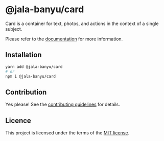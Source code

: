 # @jala-banyu/card

Card is a container for text, photos, and actions in the context of a single subject.

Please refer to the [documentation](#) for more information.

## Installation

```sh
yarn add @jala-banyu/card
# or
npm i @jala-banyu/card
```

## Contribution

Yes please! See the
[contributing guidelines](https://github.com/Atnic/banyu/blob/master/CONTRIBUTING.md)
for details.

## Licence

This project is licensed under the terms of the
[MIT license](https://github.com/Atnic/banyu/blob/master/LICENSE).
